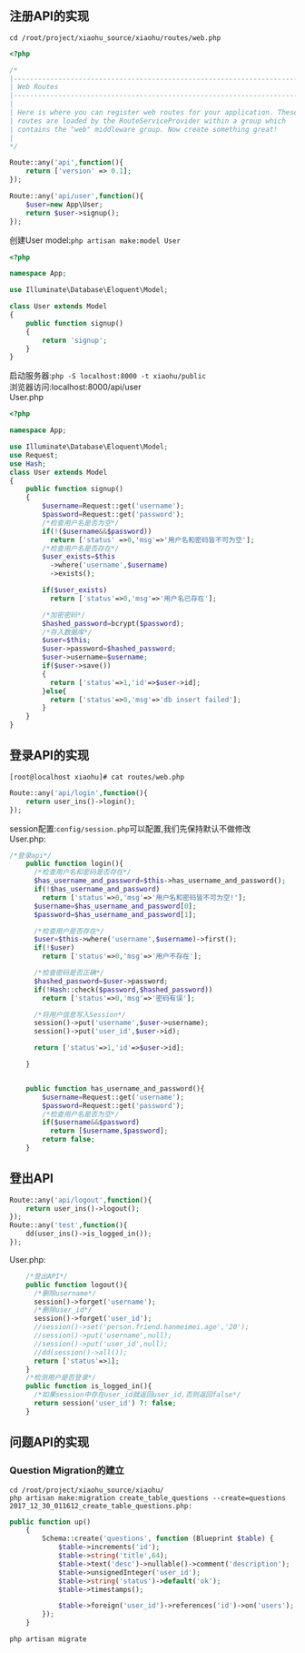 ## 注册API的实现
`cd /root/project/xiaohu_source/xiaohu/routes/web.php`
```php
<?php

/*
|--------------------------------------------------------------------------
| Web Routes
|--------------------------------------------------------------------------
|
| Here is where you can register web routes for your application. These
| routes are loaded by the RouteServiceProvider within a group which
| contains the "web" middleware group. Now create something great!
|
*/

Route::any('api',function(){
    return ['version' => 0.1];
});

Route::any('api/user',function(){
    $user=new App\User;
    return $user->signup();
});
```
创建User model:`php artisan make:model User`<br>
```php
<?php

namespace App;

use Illuminate\Database\Eloquent\Model;

class User extends Model
{
    public function signup()
    {
        return 'signup';
    }
}
```
启动服务器:`php -S localhost:8000 -t xiaohu/public`<br>
浏览器访问:localhost:8000/api/user<br>
User.php<br>
```php
<?php

namespace App;

use Illuminate\Database\Eloquent\Model;
use Request;
use Hash;
class User extends Model
{
    public function signup()
    {
        $username=Request::get('username');
        $password=Request::get('password');
        /*检查用户名是否为空*/
        if(!($username&&$password))
          return ['status' =>0,'msg'=>'用户名和密码皆不可为空'];
        /*检查用户名是否存在*/
        $user_exists=$this
          ->where('username',$username)
          ->exists();

        if($user_exists)
          return ['status'=>0,'msg'=>'用户名已存在'];

        /*加密密码*/
        $hashed_password=bcrypt($password);
        /*存入数据库*/
        $user=$this;
        $user->password=$hashed_password;
        $user->username=$username;
        if($user->save())
        {
          return ['status'=>1,'id'=>$user->id];
        }else{
          return ['status'=>0,'msg'=>'db insert failed'];
        }
    }
}
```
## 登录API的实现
`[root@localhost xiaohu]# cat routes/web.php`
```php
Route::any('api/login',function(){
    return user_ins()->login();
});
```
session配置:`config/session.php`可以配置,我们先保持默认不做修改<br>
User.php:<br>
```php
/*登录api*/
    public function login(){
      /*检查用户名和密码是否存在*/
      $has_username_and_password=$this->has_username_and_password();
      if(!$has_username_and_password)
        return ['status'=>0,'msg'=>'用户名和密码皆不可为空!'];
      $username=$has_username_and_password[0];
      $password=$has_username_and_password[1];

      /*检查用户是否存在*/
      $user=$this->where('username',$username)->first();
      if(!$user)
        return ['status'=>0,'msg'=>'用户不存在'];

      /*检查密码是否正确*/
      $hashed_password=$user->password;
      if(!Hash::check($password,$hashed_password))
        return ['status'=>0,'msg'=>'密码有误'];

      /*将用户信息写入Session*/
      session()->put('username',$user->username);
      session()->put('user_id',$user->id);

      return ['status'=>1,'id'=>$user->id];

    }


    public function has_username_and_password(){
        $username=Request::get('username');
        $password=Request::get('password');
        /*检查用户名是否为空*/
        if($username&&$password)
          return [$username,$password];
        return false;
    }
```
## 登出API
```php
Route::any('api/logout',function(){
    return user_ins()->logout();
});
Route::any('test',function(){
    dd(user_ins()->is_logged_in());
});
```
User.php:<br>
```php
    /*登出API*/
    public function logout(){
      /*删除username*/
      session()->forget('username');
      /*删除user_id*/
      session()->forget('user_id');
      //session()->set('person.friend.hanmeimei.age','20');
      //session()->put('username',null);
      //session()->put('user_id',null);
      //dd(session()->all());
      return ['status'=>1];
    }
    /*检测用户是否登录*/
    public function is_logged_in(){
      /*如果session中存在user_id就返回user_id,否则返回false*/
      return session('user_id') ?: false;
    }
```
## 问题API的实现
### Question Migration的建立
`cd /root/project/xiaohu_source/xiaohu/`<br>
`php artisan make:migration create_table_questions --create=questions`<br>
`2017_12_30_011612_create_table_questions.php:`<br>
```php
public function up()
    {
        Schema::create('questions', function (Blueprint $table) {
            $table->increments('id');
            $table->string('title',64);
            $table->text('desc')->nullable()->comment('description');
            $table->unsignedInteger('user_id');
            $table->string('status')->default('ok');
            $table->timestamps();

            $table->foreign('user_id')->references('id')->on('users');
        });
    }
```
`php artisan migrate`<br>






